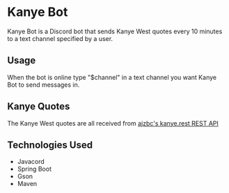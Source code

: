 # Kanye Bot
Kanye Bot is a Discord bot that sends Kanye West quotes every 10 minutes to a
text channel specified by a user.

## Usage
When the bot is online type "$channel" in a text channel you want Kanye Bot to
send messages in.

## Kanye Quotes
The Kanye West quotes are all received from 
[ajzbc's kanye.rest REST API](https://github.com/ajzbc/kanye.rest)

## Technologies Used
* Javacord
* Spring Boot
* Gson
* Maven
